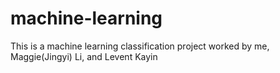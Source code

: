 # machine-learning

This is a machine learning classification project worked by me, Maggie(Jingyi) Li, and Levent Kayin
